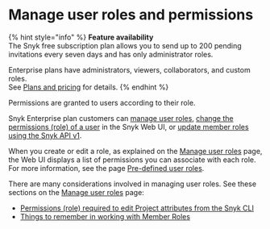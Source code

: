 # Manage user roles and permissions

{% hint style="info" %}
**Feature availability**\
The Snyk free subscription plan allows you to send up to 200 pending invitations every seven days and has only administrator roles.

Enterprise plans have administrators, viewers, collaborators, and custom roles.\
See [Plans and pricing](https://snyk.io/plans/) for details.
{% endhint %}

Permissions are granted to users according to their role.

Snyk Enterprise plan customers can [manage user roles](manage-member-roles.md), [change the permissions (role) of a user](change-the-permissions-role-of-a-user.md) in the Snyk Web UI, or [update member roles using the Snyk API v1](../manage-users-and-permissions/update-member-roles-via-api.md).

When you create or edit a role, as explained on the [Manage user roles](manage-member-roles.md) page, the Web UI displays a list of permissions you can associate with each role. For more information, see the page [Pre-defined user roles](pre-defined-user-roles.md).

There are many considerations involved in managing user roles. See these sections on the [Manage user roles](manage-member-roles.md) page:

* [Permissions (role) required to edit Project attributes from the Snyk CLI](manage-member-roles.md#permissions-role-required-to-edit-project-attributes-from-the-snyk-cli)
* [Things to remember in working with Member Roles](manage-member-roles.md#things-to-remember-in-working-with-member-roles)
